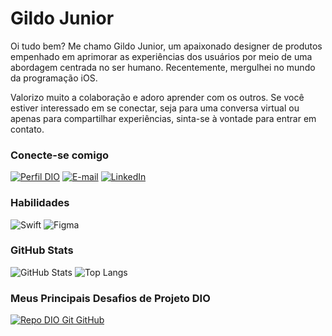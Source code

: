 # Gildo Junior
Oi tudo bem? Me chamo Gildo Junior, um apaixonado designer de produtos empenhado em aprimorar as experiências dos usuários por meio de uma abordagem centrada no ser humano. Recentemente, mergulhei no mundo da programação iOS.

Valorizo muito a colaboração e adoro aprender com os outros. Se você estiver interessado em se conectar, seja para uma conversa virtual ou apenas para compartilhar experiências, sinta-se à vontade para entrar em contato.

### Conecte-se comigo
[![Perfil DIO](https://img.shields.io/badge/-Meu%20Perfil%20na%20DIO-30A3DC?style=for-the-badge)](https://web.dio.me/users/guildjunior/)
[![E-mail](https://img.shields.io/badge/-Email-000?style=for-the-badge&logo=microsoft-outlook&logoColor=E94D5F)](mailto:guildjunior@outlook.com)
[![LinkedIn](https://img.shields.io/badge/-LinkedIn-000?style=for-the-badge&logo=linkedin&logoColor=30A3DC)](https://www.linkedin.com/in/guildjunior/)


### Habilidades
![Swift](https://img.shields.io/badge/swift-000?style=for-the-badge&logo=Swift&logoColor=30A3DC)
![Figma](https://img.shields.io/badge/figma-000?style=for-the-badge&logo=figma&logoColor=E94D5F)

### GitHub Stats
![GitHub Stats](https://github-readme-stats.vercel.app/api?username=guildjunior&theme=transparent&bg_color=000&border_color=30A3DC&show_icons=true&icon_color=30A3DC&title_color=E94D5F&text_color=FFF)
![Top Langs](https://github-readme-stats-git-masterrstaa-rickstaa.vercel.app/api/top-langs/?username=guildjunior&layout=compact&bg_color=000&border_color=30A3DC&title_color=E94D5F&text_color=FFF)

### Meus Principais Desafios de Projeto DIO
[![Repo DIO Git GitHub](https://github-readme-stats.vercel.app/api/pin/?username=guildjunior&repo=dio-lab-open-source&bg_color=000&border_color=30A3DC&show_icons=true&icon_color=30A3DC&title_color=E94D5F&text_color=FFF)](https://github.com/elidianaandrade/dio-lab-open-source)